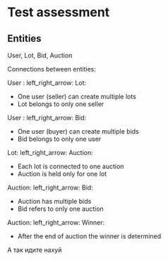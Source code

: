 # Test assessment

## Entities

User, Lot, Bid, Auction

Connections between entities:

User : left_right_arrow: Lot:

- One user (seller) can create multiple lots
- Lot belongs to only one seller

User : left_right_arrow: Bid:

- One user (buyer) can create multiple bids
- Bid belongs to only one user

Lot: left_right_arrow: Auction:

- Each lot is connected to one auction
- Auction is held only for one lot

Auction: left_right_arrow: Bid:

- Auction has multiple bids
- Bid refers to only one auction

Auction: left_right_arrow: Winner:

- After the end of auction the winner is determined

А так идите нахуй
